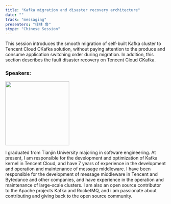 ```yaml
---
title: "Kafka migration and disaster recovery architecture"
date: ""
track: "messaging"
presenters: "仕林 鲁"
stype: "Chinese Session"
--- 
```


This session introduces the smooth migration of self-built Kafka cluster to Tencent Cloud CKafka solution, without paying attention to the produce and consume application switching order during migration. In addition, this section describes the fault disaster recovery on Tencent Cloud CKafka.

### Speakers:

<img src="https://sessionize.com/image/52f8-400o400o1-Kk5SitgpoBPvHGawjL2T1D.jpg" width="200" /><br/>

I graduated from Tianjin University majoring in software engineering. At present, I am responsible for the development and optimization of Kafka kernel in Tencent Cloud, and have 7 years of experience in the development and operation and maintenance of message middleware. I have been responsible for the development of message middleware in Tencent and Bytedance and other companies, and have experience in the operation and maintenance of large-scale clusters. I am also an open source contributor to the Apache projects Kafka and RocketMQ, and i am passionate about contributing and giving back to the open source community.